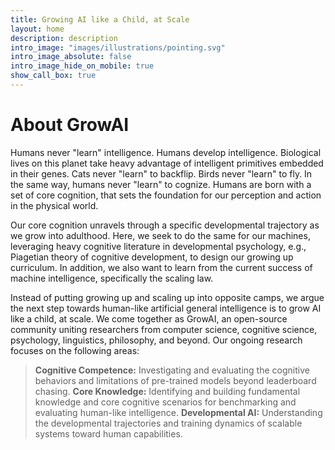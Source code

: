 ```yaml
---
title: Growing AI like a Child, at Scale
layout: home
description: description
intro_image: "images/illustrations/pointing.svg"
intro_image_absolute: false
intro_image_hide_on_mobile: true
show_call_box: true
---
```


# About GrowAI

Humans never "learn" intelligence. Humans develop intelligence. Biological lives on this planet take heavy advantage of intelligent primitives embedded in their genes. Cats never "learn" to backflip. Birds never "learn" to fly. In the same way, humans never "learn" to cognize. Humans are born with a set of core cognition, that sets the foundation for our perception and action in the physical world.

Our core cognition unravels through a specific developmental trajectory as we grow into adulthood. Here, we seek to do the same for our machines, leveraging heavy cognitive literature in developmental psychology, e.g., Piagetian theory of cognitive development, to design our growing up curriculum. In addition, we also want to learn from the current success of machine intelligence, specifically the scaling law.

Instead of putting growing up and scaling up into opposite camps, we argue the next step towards human-like artificial general intelligence is to grow AI like a child, at scale. We come together as GrowAI, an open-source community uniting researchers from computer science, cognitive science, psychology, linguistics, philosophy, and beyond. Our ongoing research focuses on the following areas:

> **Cognitive Competence:** Investigating and evaluating the cognitive behaviors and limitations of pre-trained models beyond leaderboard chasing.
> **Core Knowledge:** Identifying and building fundamental knowledge and core cognitive scenarios for benchmarking and evaluating human-like intelligence.
> **Developmental AI:** Understanding the developmental trajectories and training dynamics of scalable systems toward human capabilities.